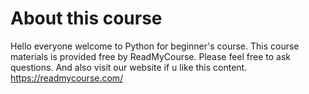 # About this course
Hello everyone welcome to Python for beginner's course. This course materials is provided free by ReadMyCourse.
Please feel free to ask questions.
And also visit our website if u like this content. 
https://readmycourse.com/
